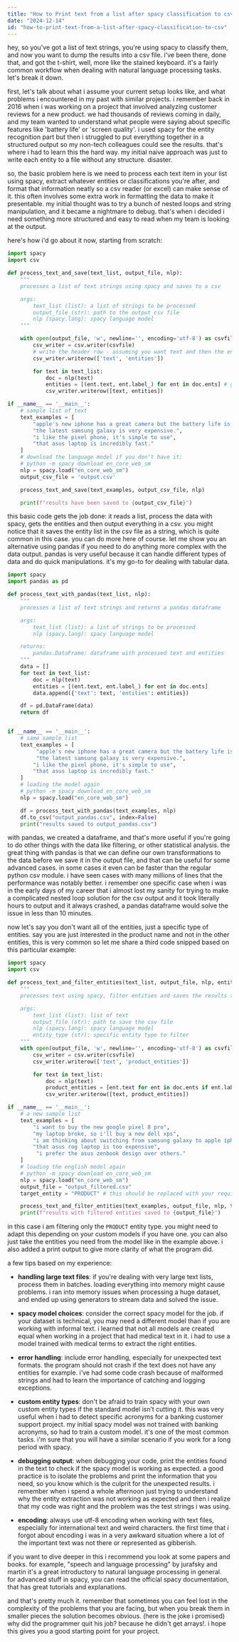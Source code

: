 ```yaml
---
title: "How to Print text from a list after spacy classification to csv?"
date: "2024-12-14"
id: "how-to-print-text-from-a-list-after-spacy-classification-to-csv"
---
```


hey, so you've got a list of text strings, you're using spacy to classify them, and now you want to dump the results into a csv file. i've been there, done that, and got the t-shirt, well, more like the stained keyboard. it's a fairly common workflow when dealing with natural language processing tasks. let's break it down.

first, let's talk about what i assume your current setup looks like, and what problems i encountered in my past with similar projects. i remember back in 2016 when i was working on a project that involved analyzing customer reviews for a new product. we had thousands of reviews coming in daily, and my team wanted to understand what people were saying about specific features like 'battery life' or 'screen quality'. i used spacy for the entity recognition part but then i struggled to put everything together in a structured output so my non-tech colleagues could see the results. that's where i had to learn this the hard way. my initial naive approach was just to write each entity to a file without any structure. disaster.

so, the basic problem here is we need to process each text item in your list using spacy, extract whatever entities or classifications you're after, and format that information neatly so a csv reader (or excel) can make sense of it. this often involves some extra work in formatting the data to make it presentable. my initial thought was to try a bunch of nested loops and string manipulation, and it became a nightmare to debug. that's when i decided i need something more structured and easy to read when my team is looking at the output.

here's how i'd go about it now, starting from scratch:

```python
import spacy
import csv

def process_text_and_save(text_list, output_file, nlp):
    """
    processes a list of text strings using spacy and saves to a csv

    args:
        text_list (list): a list of strings to be processed
        output_file (str): path to the output csv file
        nlp (spacy.lang): spacy language model
    """

    with open(output_file, 'w', newline='', encoding='utf-8') as csvfile:
        csv_writer = csv.writer(csvfile)
        # write the header row - assuming you want text and then the entities found
        csv_writer.writerow(['text', 'entities'])

        for text in text_list:
            doc = nlp(text)
            entities = [(ent.text, ent.label_) for ent in doc.ents] # getting entity text and label as a tuple
            csv_writer.writerow([text, entities])

if __name__ == '__main__':
    # sample list of text
    text_examples = [
        "apple's new iphone has a great camera but the battery life is terrible.",
        "the latest samsung galaxy is very expensive.",
        "i like the pixel phone, it's simple to use",
        "that asus laptop is incredibly fast."
    ]
    # download the language model if you don't have it:
    # python -m spacy download en_core_web_sm
    nlp = spacy.load("en_core_web_sm")
    output_csv_file = 'output.csv'

    process_text_and_save(text_examples, output_csv_file, nlp)

    print(f"results have been saved to {output_csv_file}")

```

this basic code gets the job done: it reads a list, process the data with spacy, gets the entities and then output everything in a csv. you might notice that it saves the entity list in the csv file as a string, which is quite common in this case. you can do more here of course. let me show you an alternative using pandas if you need to do anything more complex with the data output. pandas is very useful because it can handle different types of data and do quick manipulations. it's my go-to for dealing with tabular data.

```python
import spacy
import pandas as pd

def process_text_with_pandas(text_list, nlp):
    """
    processes a list of text strings and returns a pandas dataframe

    args:
        text_list (list): a list of strings to be processed
        nlp (spacy.lang): spacy language model

    returns:
        pandas.DataFrame: dataframe with processed text and entities
    """
    data = []
    for text in text_list:
        doc = nlp(text)
        entities = [(ent.text, ent.label_) for ent in doc.ents]
        data.append({'text': text, 'entities': entities})

    df = pd.DataFrame(data)
    return df


if __name__ == '__main__':
    # same sample list
    text_examples = [
         "apple's new iphone has a great camera but the battery life is terrible.",
         "the latest samsung galaxy is very expensive.",
        "i like the pixel phone, it's simple to use",
        "that asus laptop is incredibly fast."
    ]
    # loading the model again
    # python -m spacy download en_core_web_sm
    nlp = spacy.load("en_core_web_sm")

    df = process_text_with_pandas(text_examples, nlp)
    df.to_csv("output_pandas.csv", index=False)
    print("results saved to output_pandas.csv")
```

with pandas, we created a dataframe, and that's more useful if you're going to do other things with the data like filtering, or other statistical analysis. the great thing with pandas is that we can define our own transformations to the data before we save it in the output file, and that can be useful for some advanced cases. in some cases it even can be faster than the regular python csv module. i have seen cases with many millions of lines that the performance was notably better. i remember one specific case when i was in the early days of my career that i almost lost my sanity for trying to make a complicated nested loop solution for the csv output and it took literally hours to output and it always crashed, a pandas dataframe would solve the issue in less than 10 minutes.

now let's say you don't want all of the entities, just a specific type of entities. say you are just interested in the product name and not in the other entities, this is very common so let me share a third code snipped based on this particular example:

```python
import spacy
import csv

def process_text_and_filter_entities(text_list, output_file, nlp, entity_type):
    """
    processes text using spacy, filter entities and saves the results to csv

    args:
        text_list (list): list of text
        output_file (str): path to save the csv file
        nlp (spacy.lang): spacy language model
        entity_type (str): specific entity type to filter
    """
    with open(output_file, 'w', newline='', encoding='utf-8') as csvfile:
        csv_writer = csv.writer(csvfile)
        csv_writer.writerow(['text', 'product_entities'])

        for text in text_list:
            doc = nlp(text)
            product_entities = [ent.text for ent in doc.ents if ent.label_ == entity_type]
            csv_writer.writerow([text, product_entities])

if __name__ == '__main__':
    # a new sample list
    text_examples = [
        "i want to buy the new google pixel 8 pro",
        "my laptop broke, so i'll buy a new dell xps",
        "i am thinking about switching from samsung galaxy to apple iphone 15 pro",
        "that asus rog laptop is too expensive",
         "i prefer the asus zenbook design over others."
    ]
    # loading the english model again
    # python -m spacy download en_core_web_sm
    nlp = spacy.load("en_core_web_sm")
    output_file = "output_filtered.csv"
    target_entity = "PRODUCT" # this should be replaced with your required entity type from your spacy model.

    process_text_and_filter_entities(text_examples, output_file, nlp, target_entity)
    print(f"results with filtered entities saved to {output_file}")
```

in this case i am filtering only the `PRODUCT` entity type. you might need to adapt this depending on your custom models if you have one. you can also just take the entities you need from the model like in the example above. i also added a print output to give more clarity of what the program did.

a few tips based on my experience:

*   **handling large text files**: if you're dealing with very large text lists, process them in batches. loading everything into memory might cause problems. i ran into memory issues when processing a huge dataset, and ended up using generators to stream data and solved the issue.

*   **spacy model choices**: consider the correct spacy model for the job. if your dataset is technical, you may need a different model than if you are working with informal text. i learned that not all models are created equal when working in a project that had medical text in it. i had to use a model trained with medical terms to extract the right entities.

*   **error handling**: include error handling, especially for unexpected text formats. the program should not crash if the text does not have any entities for example. i’ve had some code crash because of malformed strings and had to learn the importance of catching and logging exceptions.

*   **custom entity types**: don't be afraid to train spacy with your own custom entity types if the standard model isn’t cutting it. this was very useful when i had to detect specific acronyms for a banking customer support project. my initial spacy model was not trained with banking acronyms, so had to train a custom model. it's one of the most common tasks. i'm sure that you will have a similar scenario if you work for a long period with spacy.

* **debugging output**: when debugging your code, print the entities found in the text to check if the spacy model is working as expected. a good practice is to isolate the problems and print the information that you need, so you know which is the culprit for the unexpected results. i remember when i spend a whole afternoon just trying to understand why the entity extraction was not working as expected and then i realize that my code was right and the problem was the test strings i was using.

*   **encoding**: always use utf-8 encoding when working with text files, especially for international text and weird characters. the first time that i forgot about encoding i was in a very awkward situation where a lot of the important text was not there or represented as gibberish.

if you want to dive deeper in this i recommend you look at some papers and books. for example, "speech and language processing" by jurafsky and martin it's a great introductory to natural language processing in general. for advanced stuff in spacy, you can read the official spacy documentation, that has great tutorials and explanations.

and that's pretty much it. remember that sometimes you can feel lost in the complexity of the problems that you are facing, but when you break them in smaller pieces the solution becomes obvious. (here is the joke i promised) why did the programmer quit his job? because he didn't get arrays!. i hope this gives you a good starting point for your project.
